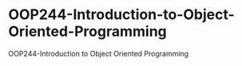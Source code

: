 # OOP244-Introduction-to-Object-Oriented-Programming
OOP244-Introduction to Object Oriented Programming
